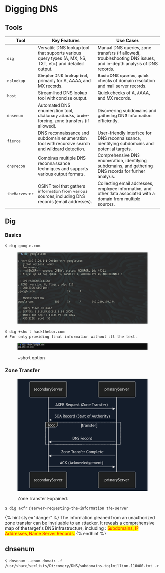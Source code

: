# Digging DNS

## Tools

| Tool           | Key Features                                                                                            | Use Cases                                                                                                          |
| -------------- | ------------------------------------------------------------------------------------------------------- | ------------------------------------------------------------------------------------------------------------------ |
| `dig`          | Versatile DNS lookup tool that supports various query types (A, MX, NS, TXT, etc.) and detailed output. | Manual DNS queries, zone transfers (if allowed), troubleshooting DNS issues, and in-depth analysis of DNS records. |
| `nslookup`     | Simpler DNS lookup tool, primarily for A, AAAA, and MX records.                                         | Basic DNS queries, quick checks of domain resolution and mail server records.                                      |
| `host`         | Streamlined DNS lookup tool with concise output.                                                        | Quick checks of A, AAAA, and MX records.                                                                           |
| `dnsenum`      | Automated DNS enumeration tool, dictionary attacks, brute-forcing, zone transfers (if allowed).         | Discovering subdomains and gathering DNS information efficiently.                                                  |
| `fierce`       | DNS reconnaissance and subdomain enumeration tool with recursive search and wildcard detection.         | User-friendly interface for DNS reconnaissance, identifying subdomains and potential targets.                      |
| `dnsrecon`     | Combines multiple DNS reconnaissance techniques and supports various output formats.                    | Comprehensive DNS enumeration, identifying subdomains, and gathering DNS records for further analysis.             |
| `theHarvester` | OSINT tool that gathers information from various sources, including DNS records (email addresses).      | Collecting email addresses, employee information, and other data associated with a domain from multiple sources.   |

## Dig

### Basics

```shell-session
$ dig google.com
```

<figure><img src="../../../.gitbook/assets/image.png" alt=""><figcaption></figcaption></figure>

```shell-session
$ dig +short hackthebox.com
# For only providing final information without all the text.
```

<figure><img src="../../../.gitbook/assets/image (31).png" alt=""><figcaption><p>+short option</p></figcaption></figure>

### Zone Transfer

<figure><img src="../../../.gitbook/assets/image (32).png" alt=""><figcaption><p>Zone Transfer Explained.</p></figcaption></figure>

```shell-session
$ dig axfr @server-requesting-the-information the-server
```

{% hint style="danger" %}
The information gleaned from an unauthorized zone transfer can be invaluable to an attacker. It reveals a comprehensive map of the target's DNS infrastructure, including : <mark style="color:red;">Subdomains, IP Addresses, Name Server Records.</mark>
{% endhint %}

## dnsenum

```shell-session
$ dnsenum --enum domain -f /usr/share/seclists/Discovery/DNS/subdomains-top1million-110000.txt -r
```
